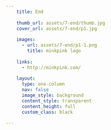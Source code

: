 ```yaml
---
    title: End
    
    thumb_url: assets/7-end/thumb.jpg
    cover_url: assets/7-end/p1.jpg
    
    images:
      - url: assets/7-end/p1-1.png
        title: minkpink logo
        
    links: 
      - http://minkpink.com/
    
    layout:
      type: one-column
      nav: false
      image_style: background
      content_style: transparent
      content_height: full
      custom_class: black

---
```


<a href="http://minkpink.com/" data-link-id="links:1" title="Visit Minkpink" target="_blank">
  <img id="image" data-media-id="images:1" src="assets/7-end/p1-1.png" alt="">
</a>